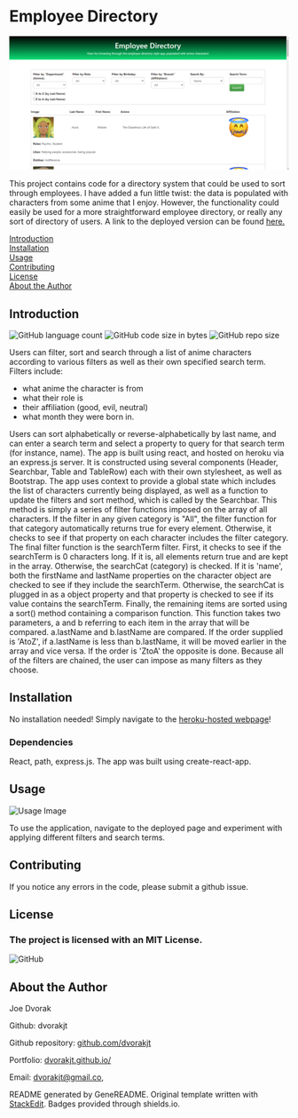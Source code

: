 # Employee Directory
![Screenshot of employee-directory by dvorakjt](./read_me_images/main-screen.png)  

This project contains code for a directory system that could be used to sort through employees. I have added a fun little twist: the data is populated with characters from some anime that I enjoy. However, the functionality could easily be used for a more straightforward employee directory, or really any sort of directory of users. A link to the deployed version can be found [here.](https://salty-sierra-88203.herokuapp.com/)

[Introduction](#introduction)  
[Installation](#installation)  
[Usage](#usage)  
[Contributing](#contributing)  
[License](#license)  
[About the Author](#about-the-author)  

## Introduction

![GitHub language count](https://img.shields.io/github/languages/count/dvorakjt/employee-directory) ![GitHub code size in bytes](https://img.shields.io/github/languages/code-size/dvorakjt/employee-directory) ![GitHub repo size](https://img.shields.io/github/repo-size/dvorakjt/employee-directory)

Users can filter, sort and search through a list of anime characters according to various filters as well as their own specified search term. Filters include:  
- what anime the character is from  
- what their role is  
- their affiliation (good, evil, neutral) 
- what month they were born in.  

Users can sort alphabetically or reverse-alphabetically by last name, and can enter a search term and select a property to query for that search term (for instance, name). The app is built using react, and hosted on heroku via an express.js server. It is constructed using several components (Header, Searchbar, Table and TableRow) each with their own stylesheet, as well as Bootstrap. The app uses context to provide a global state which includes the list of characters currently being displayed, as well as a function to update the filters and sort method, which is called by the Searchbar. This method is simply a series of filter functions imposed on the array of all characters. If the filter in any given category is "All", the filter function for that category automatically returns true for every element. Otherwise, it checks to see if that property on each character includes the filter category. The final filter function is the searchTerm filter. First, it checks to see if the searchTerm is 0 characters long. If it is, all elements return true and are kept in the array. Otherwise, the searchCat (category) is checked. If it is 'name', both the firstName and lastName properties on the character object are checked to see if they include the searchTerm. Otherwise, the searchCat is plugged in as a object property and that property is checked to see if its value contains the searchTerm. Finally, the remaining items are sorted using a sort() method containing a comparison function. This function takes two parameters, a and b referring to each item in the array that will be compared. a.lastName and b.lastName are compared. If the order supplied is 'AtoZ', if a.lastName is less than b.lastName, it will be moved earlier in the array and vice versa. If the order is 'ZtoA' the opposite is done. Because all of the filters are chained, the user can impose as many filters as they choose.

## Installation

No installation needed! Simply navigate to the [heroku-hosted webpage](https://salty-sierra-88203.herokuapp.com/)!

### Dependencies

React, path, express.js. The app was built using create-react-app.

## Usage
![Usage Image](./read_me_images/usage-screenshot.gif)

To use the application, navigate to the deployed page and experiment with applying different filters and search terms.

## Contributing

If you notice any errors in the code, please submit a github issue. 

## License
### The project is licensed with an MIT License.  

![GitHub](https://img.shields.io/github/license/dvorakjt/employee-directory)  

## About the Author

Joe Dvorak

Github: dvorakjt

Github repository: [github.com/dvorakjt](https://github.com/dvorakjt/)

Portfolio: [dvorakjt.github.io/](https://dvorakjt.github.io/)

Email: dvorakjt@gmail.co,

README generated by GeneREADME. Original template written with [StackEdit](https://stackedit.io/). Badges provided through shields.io.

